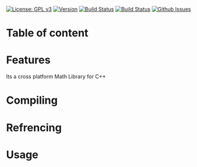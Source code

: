 <a href="https://www.gnu.org/licenses/gpl-3.0" target="_blank">![License: GPL v3](https://img.shields.io/badge/license-GPLv3-blue)</a>
<a href="https://github.com/harith-alsafi/mcpp/releases" target="_blank">![Version](https://img.shields.io/badge/version-1.0.1-blue)</a>
<a href="https://www.travis-ci.com/github/harith-alsafi/mcpp/builds" target="_blank">![Build Status](https://img.shields.io/travis/boost-ext/sml/master.svg?label=linux/osx)</a>
<a href="https://www.travis-ci.com/github/harith-alsafi/mcpp/builds" target="_blank">![Build Status](https://img.shields.io/badge/windows-passing-brightgreen)</a>
<a href="https://github.com/harith-alsafi/mcpp/issues" target="_blank">![Github Issues](https://img.shields.io/badge/issues-0%20open-yellow)</a>

# Table of content 

# Features
Its a cross platform Math Library for C++
# Compiling 
# Refrencing 
# Usage 
